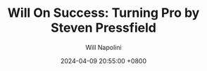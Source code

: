 ---
title: "Will On Success: Turning Pro by Steven Pressfield"
author: Will Napolini
date: 2024-04-09 20:55:00 +0800
categories: [Mindset, Book-summaries]
tags:
  [
    turning-pro,
    steven-pressfield,
    creativity,
    overcoming-resistance,
    professionalism,
    artistic-career,
    passion,
    productivity,
    entrepreneurship,
    writer-life,
    creative-process,
    fear-of-failure,
    success-mindset,
    discipline,
    passion-and-purpose,
    craftsmanship,
    finding-your-voice,
    motivation,
    self-motivation,
    writing-advice,
    professional-development
  ]
image: https://pbs.twimg.com/media/GO2ItHSXcAAREAs?format=jpg&name=large
alt: "Will On Success: Turning Pro by Steven Pressfield"
fallback:
  - 
  # Replace with the URL of your backup image
  -
  # Replace with the URL of your backup image
---